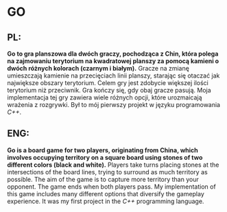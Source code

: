 # GO
## **PL:**
**Go to gra planszowa dla dwóch graczy, pochodząca z Chin, która polega na zajmowaniu terytorium na kwadratowej planszy za pomocą kamieni o dwóch różnych kolorach (czarnym i białym).** Gracze na zmianę umieszczają kamienie na przecięciach linii planszy, starając się otaczać jak największe obszary terytorium. Celem gry jest zdobycie większej ilości terytorium niż przeciwnik. Gra kończy się, gdy obaj gracze pasują. Moja implementacja tej gry zawiera wiele różnych opcji, które urozmaicają wrażenia z rozgrywki. Był to mój pierwszy projekt w języku programowania *C++*.

## **ENG:**
**Go is a board game for two players, originating from China, which involves occupying territory on a square board using stones of two different colors (black and white).** Players take turns placing stones at the intersections of the board lines, trying to surround as much territory as possible. The aim of the game is to capture more territory than your opponent. The game ends when both players pass. My implementation of this game includes many different options that diversify the gameplay experience. It was my first project in the *C++* programming language.

